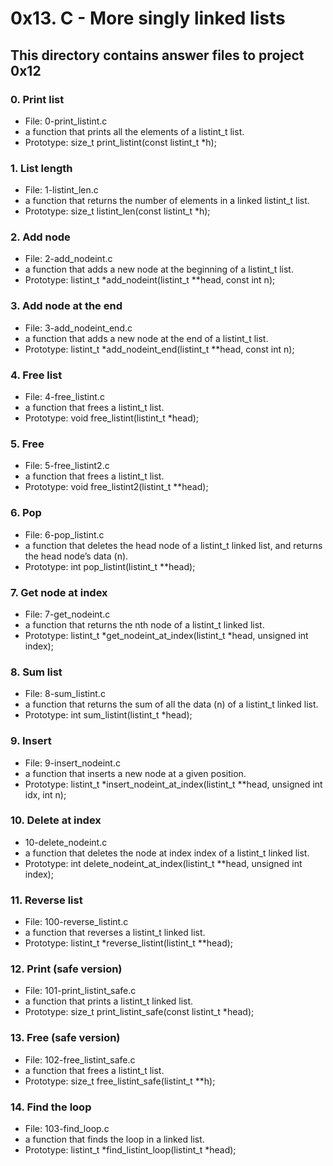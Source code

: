 # 0x13. C - More singly linked lists
## This directory contains answer files to project 0x12

### 0. Print list
* File: 0-print_listint.c
* a function that prints all the elements of a listint_t list.
* Prototype: size_t print_listint(const listint_t *h);

### 1. List length
* File: 1-listint_len.c
* a function that returns the number of elements in a linked listint_t list.
* Prototype: size_t listint_len(const listint_t *h);

### 2. Add node
* File: 2-add_nodeint.c
* a function that adds a new node at the beginning of a listint_t list.
* Prototype: listint_t *add_nodeint(listint_t **head, const int n);

### 3. Add node at the end
* File: 3-add_nodeint_end.c
* a function that adds a new node at the end of a listint_t list.
* Prototype: listint_t *add_nodeint_end(listint_t **head, const int n);

### 4. Free list
* File: 4-free_listint.c
* a function that frees a listint_t list.
* Prototype: void free_listint(listint_t *head);

### 5. Free
* File: 5-free_listint2.c
* a function that frees a listint_t list.
* Prototype: void free_listint2(listint_t **head);

### 6. Pop
* File: 6-pop_listint.c
* a function that deletes the head node of a listint_t linked list, and returns the head node’s data (n).
* Prototype: int pop_listint(listint_t **head);

### 7. Get node at index
* File: 7-get_nodeint.c
* a function that returns the nth node of a listint_t linked list.
* Prototype: listint_t *get_nodeint_at_index(listint_t *head, unsigned int index);

### 8. Sum list
* File: 8-sum_listint.c
* a function that returns the sum of all the data (n) of a listint_t linked list.
* Prototype: int sum_listint(listint_t *head);

### 9. Insert
* File: 9-insert_nodeint.c
* a function that inserts a new node at a given position.
* Prototype: listint_t *insert_nodeint_at_index(listint_t **head, unsigned int idx, int n);

### 10. Delete at index
* 10-delete_nodeint.c
* a function that deletes the node at index index of a listint_t linked list.
* Prototype: int delete_nodeint_at_index(listint_t **head, unsigned int index);

### 11. Reverse list
* File: 100-reverse_listint.c
* a function that reverses a listint_t linked list.
* Prototype: listint_t *reverse_listint(listint_t **head);

### 12. Print (safe version)
* File: 101-print_listint_safe.c
* a function that prints a listint_t linked list.
* Prototype: size_t print_listint_safe(const listint_t *head);

### 13. Free (safe version)
* File: 102-free_listint_safe.c
* a function that frees a listint_t list.
* Prototype: size_t free_listint_safe(listint_t **h);

### 14. Find the loop
* File: 103-find_loop.c
* a function that finds the loop in a linked list.
* Prototype: listint_t *find_listint_loop(listint_t *head);
